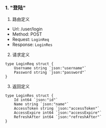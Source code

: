 
### 1. "登陆"

1. 路由定义

- Url: /user/login
- Method: POST
- Request: `LoginReq`
- Response: `LoginRes`

2. 请求定义


```golang
type LoginReq struct {
	Username string `json:"username"`
	Password string `json:"password"`
}
```


3. 返回定义


```golang
type LoginRes struct {
	Id int64 `json:"id"`
	Name string `json:"name"`
	AccessToken string `json:"accessToken"`
	AccessExpire int64 `json:"accessExpire"`
	RefreshAfter int64 `json:"refreshAfter"`
}
```
  

